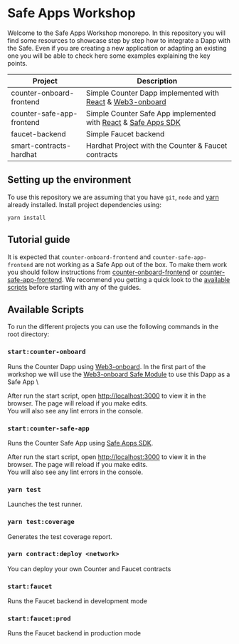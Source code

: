 # Safe Apps Workshop

Welcome to the Safe Apps Workshop monorepo. In this repository you will find some resources to showcase step by step how to integrate a Dapp with the Safe. Even if you are creating a new application or adapting an existing one you will be able to check here some examples explaining the key points.

| Project                   | Description                                                                                                                            |
| ------------------------- | -------------------------------------------------------------------------------------------------------------------------------------- |
| counter-onboard-frontend  | Simple Counter Dapp implemented with [React](https://reactjs.org/) & [Web3-onboard](https://docs.blocknative.com/onboard)              |
| counter-safe-app-frontend | Simple Counter Safe App implemented with [React](https://reactjs.org/) & [Safe Apps SDK](https://github.com/safe-global/safe-apps-sdk) |
| faucet-backend            | Simple Faucet backend                                                                                                                  |
| smart-contracts-hardhat   | Hardhat Project with the Counter & Faucet contracts                                                                                    |

## Setting up the environment

To use this repository we are assuming that you have `git`, `node` and [yarn](https://yarnpkg.com) already installed.
Install project dependencies using:
```
yarn install
```

## Tutorial guide

It is expected that `counter-onboard-frontend` and `counter-safe-app-frontend` are not working as a Safe App out of the box. To make them work you should follow instructions from [counter-onboard-frontend](counter-onboard-frontend/README.md) or [counter-safe-app-frontend](counter-safe-app-frontend/README.md).
We recommend you getting a quick look to the [available scripts](#available-scripts) before starting with any of the guides.

## Available Scripts

To run the different projects you can use the following commands in the root directory:

### `start:counter-onboard`

Runs the Counter Dapp using [Web3-onboard](https://docs.blocknative.com/onboard). In the first part of the workshop we will use the [Web3-onboard Safe Module](https://docs.blocknative.com/onboard/gnosis) to use this Dapp as a Safe App \

After run the start script, open [http://localhost:3000](http://localhost:3000) to view it in the browser.
The page will reload if you make edits.\
You will also see any lint errors in the console.

### `start:counter-safe-app`

Runs the Counter Safe App using [Safe Apps SDK](https://github.com/safe-global/safe-apps-sdk).

After run the start script, open [http://localhost:3000](http://localhost:3000) to view it in the browser.
The page will reload if you make edits.\
You will also see any lint errors in the console.

### `yarn test`

Launches the test runner.

### `yarn test:coverage`

Generates the test coverage report.

### `yarn contract:deploy <network>`

You can deploy your own Counter and Faucet contracts

### `start:faucet`

Runs the Faucet backend in development mode

### `start:faucet:prod`

Runs the Faucet backend in production mode
